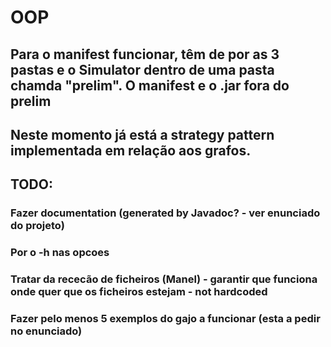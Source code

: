 # OOP

## Para o manifest funcionar, têm de por as 3 pastas e o Simulator dentro de uma pasta chamda "prelim". O manifest e o .jar fora do prelim

## Neste momento já está a strategy pattern implementada em relação aos grafos.

## TODO:
### Fazer documentation (generated by Javadoc? - ver enunciado do projeto)
### Por o -h nas opcoes
### Tratar da rececão de ficheiros (Manel) - garantir que funciona onde quer que os ficheiros estejam - not hardcoded
### Fazer pelo menos 5 exemplos do gajo a funcionar (esta a pedir no enunciado)

